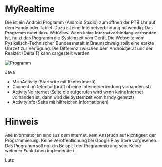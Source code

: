 # MyRealtime
Die ist ein Android Programm (Android Studio) zum öffnen der PTB Uhr auf dem Handy oder Tablet. Dazu ist eine Internetverbindung notwendig.
Das Programm nutzt dazu WebView. Wenn keine Internetverbindung vorhanden ist, nutzt das Programm die Systemzeit
vom Gerät. Die Webseite vom Pysikalisch-Technischen Bundesanstalt in Braunschweig stellt eine exakte Uhrzeit zur
Verfügung. Die Differenz zwischen dem Androidgerät und der Realzeit (Delta T) kann dargestellt werden.

 ![Programm](https://github.com/DL1RLB/MyRealtime/assets/69315366/aa345883-64ba-4037-b58f-94b249ca79e2)
     
Java
  - MainActivity (Startseite mit Kontextmenü)
  - ConnectionDetector (prüft ob eine Internetverbindung vorhanden ist)
  - ActivityNoInternet (Seite die aufgerufen wird wenn keine Internet vorhanden ist, dann wird die Systemzeit vom handy genutzt)
  - ActivityInfo (Seite mit hilfreichen Informationen)

# Hinweis
Alle Informationen sind aus dem Internet. Kein Anspruch auf Richtigkeit der Programmierung. 
Keine Veröffentlichung bei Google Play Store vorgesehen. Das Programm soll nur ein Beispiel der
Programmierung sein.
Keine weiteren Funktionen implementiert.

Lutz
